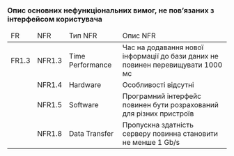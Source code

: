 ### Опис основних нефункціональних вимог, не пов’язаних з інтерфейсом користувача

<table>
    <thead>
        <tr>
            <td>FR</td>
            <td>NFR</td>
            <td>Тип NFR</td>
            <td>Опис NFR</td>
        </tr>
    </thead>
    <tbody>
        <tr>
            <td>FR1.3</td>
            <td>NFR1.3</td>
            <td>Time Performance</td>
            <td>Час на додавання нової інформації до бази даних не повинен перевищувати 1000 мс</td>
        </tr>
        <tr>
            <td></td>
            <td>NFR1.4</td>
            <td>Hardware</td>
            <td>Особливості відсутні</td>
        </tr>
        <tr>
            <td></td>
            <td>NFR1.5</td>
            <td>Software</td>
            <td>Програмний інтерфейс повинен бути розрахований для різних пристроїв</td>
        </tr>
        <tr>
            <td></td>
            <td>NFR1.8</td>
            <td>Data Transfer</td>
            <td>Пропускна здатність серверу повинна становити не менше 1 Gb/s</td>
        </tr>
    </tbody>
</table>
